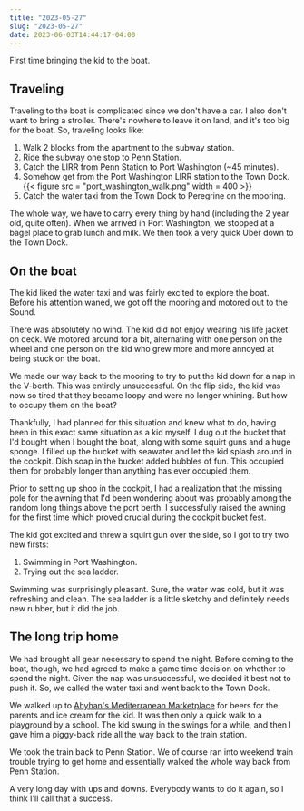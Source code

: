```yaml
---
title: "2023-05-27"
slug: "2023-05-27"
date: 2023-06-03T14:44:17-04:00
---
```


First time bringing the kid to the boat. 

## Traveling

Traveling to the boat is complicated since we don't have a car. I also don't want to bring a stroller. There's nowhere to leave it on land, and it's too big for the boat. So, traveling looks like:

1. Walk 2 blocks from the apartment to the subway station.
1. Ride the subway one stop to Penn Station.
1. Catch the LIRR from Penn Station to Port Washington (~45 minutes).
1. Somehow get from the Port Washington LIRR station to the Town Dock.
{{< figure src = "port_washington_walk.png" width = 400 >}}
1. Catch the water taxi from the Town Dock to Peregrine on the mooring.

The whole way, we have to carry every thing by hand (including the 2 year old, quite often). When we arrived in Port Washington, we stopped at a bagel place to grab lunch and milk. We then took a very quick Uber down to the Town Dock.

## On the boat

The kid liked the water taxi and was fairly excited to explore the boat. Before his attention waned, we got off the mooring and motored out to the Sound.

There was absolutely no wind. The kid did not enjoy wearing his life jacket on deck. We motored around for a bit, alternating with one person on the wheel and one person on the kid who grew more and more annoyed at being stuck on the boat.

We made our way back to the mooring to try to put the kid down for a nap in the V-berth. This was entirely unsuccessful. On the flip side, the kid was now so tired that they became loopy and were no longer whining. But how to occupy them on the boat?

Thankfully, I had planned for this situation and knew what to do, having been in this exact same situation as a kid myself. I dug out the bucket that I'd bought when I bought the boat, along with some squirt guns and a huge sponge. I filled up the bucket with seawater and let the kid splash around in the cockpit. Dish soap in the bucket added bubbles of fun. This occupied them for probably longer than anything has ever occupied them.

Prior to setting up shop in the cockpit, I had a realization that the missing pole for the awning that I'd been wondering about was probably among the random long things above the port berth. I successfully raised the awning for the first time which proved crucial during the cockpit bucket fest.

The kid got excited and threw a squirt gun over the side, so I got to try two new firsts:

1. Swimming in Port Washington.
1. Trying out the sea ladder.

Swimming was surprisingly pleasant. Sure, the water was cold, but it was refreshing and clean. The sea ladder is a little sketchy and definitely needs new rubber, but it did the job.

## The long trip home

We had brought all gear necessary to spend the night. Before coming to the boat, though, we had agreed to make a game time decision on whether to spend the night. Given the nap was unsuccessful, we decided it best not to push it. So, we called the water taxi and went back to the Town Dock. 

We walked up to [Ahyhan's Mediterranean Marketplace](https://www.ayhansmarketplace.com/) for beers for the parents and ice cream for the kid. It was then only a quick walk to a playground by a school. The kid swung in the swings for a while, and then I gave him a piggy-back ride all the way back to the train station. 

We took the train back to Penn Station. We of course ran into weekend train trouble trying to get home and essentially walked the whole way back from Penn Station.

A very long day with ups and downs. Everybody wants to do it again, so I think I'll call that a success.